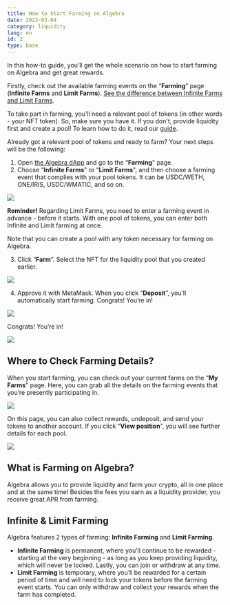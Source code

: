 ```yaml
---
title: How to Start Farming on Algebra
date: 2022-03-04
category: liquidity
lang: en
id: 2
type: base
---
```

In this how-to guide, you’ll get the whole scenario on how to start farming on Algebra and get great rewards.

Firstly, check out the available farming events on the “**Farming**” page (**Infinite Farms** and **Limit Farms**). [See the difference between Infinite Farms and Limit Farms](https://docs.google.com/document/d/1VaNo_HbVMstY30rA23BbOWdBmdifdoLjR94WMOiPFuE/edit#heading=h.dkekf791nv8).

To take part in farming, you’ll need a relevant pool of tokens (in other words - your NFT token). So, make sure you have it. If you don't, provide liquidity first and create a pool! To learn how to do it, read our [guide](https://docs.google.com/document/d/1_VbuE7CJDLPGdSTTvIrGikaqjfzUumsYi6H5U2Q0mRI/edit#heading=h.wyl6kj4stb9n).

Already got a relevant pool of tokens and ready to farm? Your next steps will be the following:

1. Open [the Algebra dApp](https://app.algebra.finance/#/swap) and go to the “**Farming**" page.
2. Choose “**Infinite Farms**" or “**Limit Farms**", and then choose a farming event that complies with your pool tokens. It can be USDC/WETH, ONE/IRIS, USDC/WMATIC, and so on.

![](/assets/1.gif)

**Reminder!** Regarding Limit Farms, you need to enter a farming event in advance - before it starts. With one pool of tokens, you can enter both Infinite and Limit farming at once.

Note that you can create a pool with any token necessary for farming on Algebra.

3. Click “**Farm**”. Select the NFT for the liquidity pool that you created earlier.

![](/assets/2.gif)

4. Approve it with MetaMask. When you click “**Deposit**”, you’ll automatically start farming. Congrats! You’re in!

![](/assets/3.gif)

Congrats! You’re in!

![](/assets/4.gif)

## Where to Check Farming Details?

When you start farming, you can check out your current farms on the “**My Farms**" page. Here, you can grab all the details on the farming events that you’re presently participating in.

![](/assets/5.png)

On this page, you can also collect rewards, undeposit, and send your tokens to another account. If you click “**View position**”, you will see further details for each pool.

![](/assets/6.png)

## What is Farming on Algebra?

Algebra allows you to provide liquidity and farm your crypto, all in one place and at the same time! Besides the fees you earn as a liquidity provider, you receive great APR from farming.

## Infinite & Limit Farming

Algebra features 2 types of farming: **Infinite Farming** and **Limit Farming**.

* **Infinite Farming** is permanent, where you’ll continue to be rewarded - starting at the very beginning - as long as you keep providing liquidity, which will never be locked. Lastly, you can join or withdraw at any time.
* **Limit Farming** is temporary, where you’ll be rewarded for a certain period of time and will need to lock your tokens before the farming event starts. You can only withdraw and collect your rewards when the farm has completed.